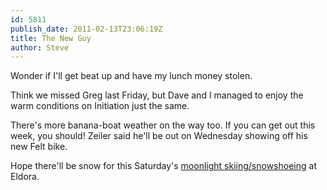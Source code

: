 ```yaml
---
id: 5811
publish_date: 2011-02-13T23:06:19Z
title: The New Guy
author: Steve
---
```

Wonder if I'll get beat up and have my lunch money stolen.

Think we missed Greg last Friday, but Dave and I managed to enjoy the warm conditions on Initiation just the same.

There's more banana-boat weather on the way too. If you can get out this week, you should! Zeiler said he'll be out on Wednesday showing off his new Felt bike.

Hope there'll be snow for this Saturday's [moonlight skiing/snowshoeing](http://www.eldora.com/nordic.event.php?action=monthly&year=2011&month=2) at Eldora.